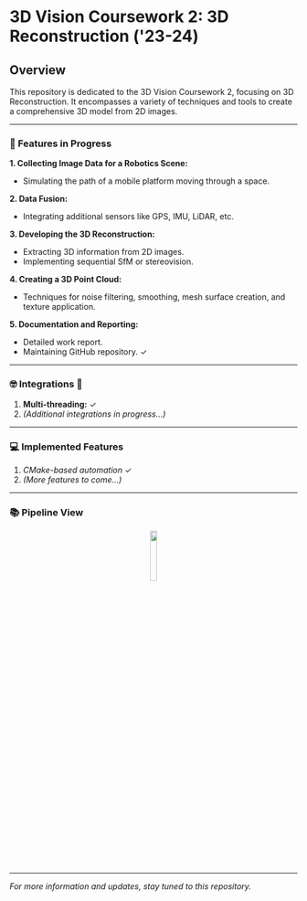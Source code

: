 # 3D Vision Coursework 2: 3D Reconstruction ('23-24)

## Overview

This repository is dedicated to the 3D Vision Coursework 2, focusing on 3D Reconstruction. It encompasses a variety of techniques and tools to create a comprehensive 3D model from 2D images.

---

### 📝 Features in Progress

**1. Collecting Image Data for a Robotics Scene:**
   - Simulating the path of a mobile platform moving through a space.

**2. Data Fusion:**
   - Integrating additional sensors like GPS, IMU, LiDAR, etc.

**3. Developing the 3D Reconstruction:**
   - Extracting 3D information from 2D images.
   - Implementing sequential SfM or stereovision.

**4. Creating a 3D Point Cloud:**
   - Techniques for noise filtering, smoothing, mesh surface creation, and texture application.

**5. Documentation and Reporting:**
   - Detailed work report.
   - Maintaining GitHub repository. ✓

---

### 🤓 Integrations 🚀

1. **Multi-threading:** ✓
2. *(Additional integrations in progress...)*

---

### 💻 Implemented Features

1. *CMake-based automation* ✓
2. *(More features to come...)*

---

### 📚 Pipeline View

<p align="center">
  <img src="https://github.com/deemano/3DReconstruction/assets/92692432/560be3cc-9191-47c1-9813-b957f6f82b33" width="15%">
</p>

---

*For more information and updates, stay tuned to this repository.*

